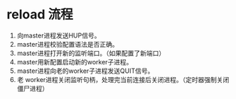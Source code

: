 # reload 流程
1. 向master进程发送HUP信号。
2. master进程校验配置语法是否正确。
3. master进程打开新的监听端口。（如果配置了新端口）
4. master用新配置启动新的worker子进程。
5. master进程向老的worker子进程发送QUIT信号。
6. 老 worker进程关闭监听句柄，处理完当前连接后关闭进程。（定时器强制关闭僵尸进程）